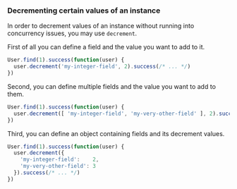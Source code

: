 ### Decrementing certain values of an instance

In order to decrement values of an instance without running into concurrency issues, you may use `decrement`.

First of all you can define a field and the value you want to add to it.

```js
User.find(1).success(function(user) {
  user.decrement('my-integer-field', 2).success(/* ... */)
})
```

Second, you can define multiple fields and the value you want to add to them.

```js
User.find(1).success(function(user) {
  user.decrement([ 'my-integer-field', 'my-very-other-field' ], 2).success(/* ... */)
})
```

Third, you can define an object containing fields and its decrement values.

```js
User.find(1).success(function(user) {
  user.decrement({
    'my-integer-field':    2,
    'my-very-other-field': 3
  }).success(/* ... */)
})
```
